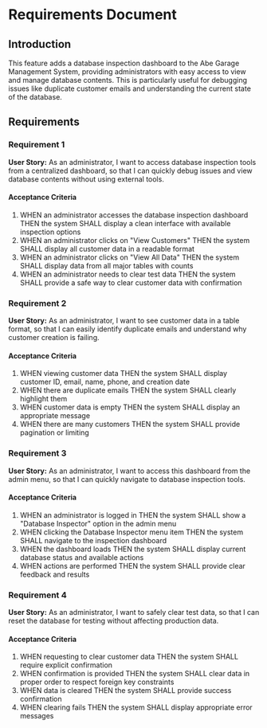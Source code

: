 # Requirements Document

## Introduction

This feature adds a database inspection dashboard to the Abe Garage Management System, providing administrators with easy access to view and manage database contents. This is particularly useful for debugging issues like duplicate customer emails and understanding the current state of the database.

## Requirements

### Requirement 1

**User Story:** As an administrator, I want to access database inspection tools from a centralized dashboard, so that I can quickly debug issues and view database contents without using external tools.

#### Acceptance Criteria

1. WHEN an administrator accesses the database inspection dashboard THEN the system SHALL display a clean interface with available inspection options
2. WHEN an administrator clicks on "View Customers" THEN the system SHALL display all customer data in a readable format
3. WHEN an administrator clicks on "View All Data" THEN the system SHALL display data from all major tables with counts
4. WHEN an administrator needs to clear test data THEN the system SHALL provide a safe way to clear customer data with confirmation

### Requirement 2

**User Story:** As an administrator, I want to see customer data in a table format, so that I can easily identify duplicate emails and understand why customer creation is failing.

#### Acceptance Criteria

1. WHEN viewing customer data THEN the system SHALL display customer ID, email, name, phone, and creation date
2. WHEN there are duplicate emails THEN the system SHALL clearly highlight them
3. WHEN customer data is empty THEN the system SHALL display an appropriate message
4. WHEN there are many customers THEN the system SHALL provide pagination or limiting

### Requirement 3

**User Story:** As an administrator, I want to access this dashboard from the admin menu, so that I can quickly navigate to database inspection tools.

#### Acceptance Criteria

1. WHEN an administrator is logged in THEN the system SHALL show a "Database Inspector" option in the admin menu
2. WHEN clicking the Database Inspector menu item THEN the system SHALL navigate to the inspection dashboard
3. WHEN the dashboard loads THEN the system SHALL display current database status and available actions
4. WHEN actions are performed THEN the system SHALL provide clear feedback and results

### Requirement 4

**User Story:** As an administrator, I want to safely clear test data, so that I can reset the database for testing without affecting production data.

#### Acceptance Criteria

1. WHEN requesting to clear customer data THEN the system SHALL require explicit confirmation
2. WHEN confirmation is provided THEN the system SHALL clear data in proper order to respect foreign key constraints
3. WHEN data is cleared THEN the system SHALL provide success confirmation
4. WHEN clearing fails THEN the system SHALL display appropriate error messages
